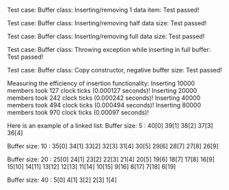 
Test case: Buffer class: Inserting/removing 1 data item:
        Test passed!

Test case: Buffer class: Inserting/removing half data size:
        Test passed!

Test case: Buffer class: Inserting/removing full data size:
        Test passed!

Test case: Buffer class: Throwing exception while inserting in full buffer:
        Test passed!

Test case: Buffer class: Copy constructor, negative buffer size:
        Test passed!

Measuring the efficiency of insertion functionality:
Inserting 10000 members took 127 clock ticks (0.000127 seconds)!
Inserting 20000 members took 242 clock ticks (0.000242 seconds)!
Inserting 40000 members took 494 clock ticks (0.000494 seconds)!
Inserting 80000 members took 970 clock ticks (0.00097 seconds)!

Here is an example of a linked list:
Buffer size: 5 : 40[0] 39[1] 38[2] 37[3] 36[4] 

Buffer size: 10 : 35[0] 34[1] 33[2] 32[3] 31[4] 30[5] 29[6] 28[7] 27[8] 26[9] 

Buffer size: 20 : 25[0] 24[1] 23[2] 22[3] 21[4] 20[5] 19[6] 18[7] 17[8] 16[9] 15[10] 14[11] 13[12] 12[13] 11[14] 10[15] 9[16] 8[17] 7[18] 6[19] 

Buffer size: 40 : 5[0] 4[1] 3[2] 2[3] 1[4]
